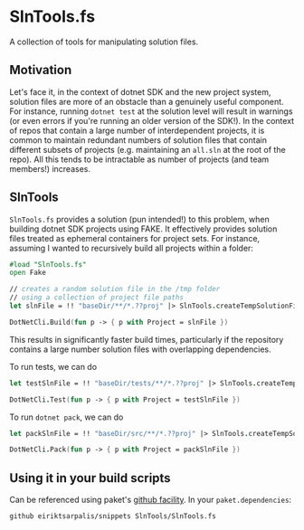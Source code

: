 # SlnTools.fs

A collection of tools for manipulating solution files. 

## Motivation

Let's face it, in the context of dotnet SDK and the new project system, 
solution files are more of an obstacle than a genuinely useful component.
For instance, running `dotnet test` at the solution level will result in warnings 
(or even errors if you're running an older version of the SDK!).
In the context of repos that contain a large number of interdependent projects,
it is common to maintain redundant numbers of solution files that contain
different subsets of projects (e.g. maintaining an `all.sln` at the root of the repo).
All this tends to be intractable as number of projects (and team members!) increases.

## SlnTools

`SlnTools.fs` provides a solution (pun intended!) to this problem,
when building dotnet SDK projects using FAKE. 
It effectively provides solution files treated as ephemeral containers for project sets.
For instance, assuming I wanted to recursively build all projects within a folder:
```fsharp
#load "SlnTools.fs"
open Fake

// creates a random solution file in the /tmp folder
// using a collection of project file paths
let slnFile = !! "baseDir/**/*.??proj" |> SlnTools.createTempSolutionFile

DotNetCli.Build(fun p -> { p with Project = slnFile })
```
This results in significantly faster build times, 
particularly if the repository contains a large number solution files with overlapping dependencies.

To run tests, we can do
```fsharp
let testSlnFile = !! "baseDir/tests/**/*.??proj" |> SlnTools.createTempSolutionFile

DotNetCli.Test(fun p -> { p with Project = testSlnFile })
```
To run `dotnet pack`, we can do
```fsharp
let packSlnFile = !! "baseDir/src/**/*.??proj" |> SlnTools.createTempSolutionFile

DotNetCli.Pack(fun p -> { p with Project = packSlnFile })
```

## Using it in your build scripts

Can be referenced using paket's [github facility](https://fsprojects.github.io/Paket/github-dependencies.html). In your `paket.dependencies`:
```
github eiriktsarpalis/snippets SlnTools/SlnTools.fs
```
